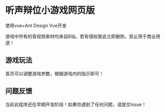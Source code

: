 # 听声辩位小游戏网页版

使用vue+Ant Design Vue开发

游戏中所有的音视频素材均来自B站。若有侵权我会立即删除。禁止用于商业用途！

## 游戏玩法
首页可以调整游戏参数，根据游戏内的指示即可！

## 问题反馈
当前此程序还在早期开发阶段！如果你遇到了任何问题，请提交Issue！